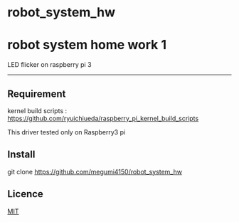 # robot_system_hw
robot system home work 1
====

LED flicker on raspberry pi 3

---------------------------------

## Requirement
kernel build scripts : https://github.com/ryuichiueda/raspberry_pi_kernel_build_scripts 

This driver tested only on Raspberry3 pi

## Install
git clone https://github.com/megumi4150/robot_system_hw


## Licence
[MIT](https://github.com/megumi4150/tool/blob/master/LICENCE)

